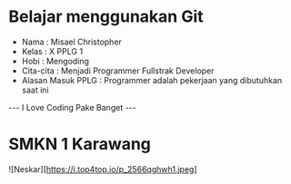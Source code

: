 # Belajar menggunakan Git

- Nama              : Misael Christopher
- Kelas             : X PPLG 1
- Hobi              : Mengoding
- Cita-cita         : Menjadi Programmer Fullstrak Developer
- Alasan Masuk PPLG : Programmer adalah pekerjaan yang dibutuhkan saat ini

--- I Love Coding Pake Banget ---

# SMKN 1 Karawang
![Neskar][https://i.top4top.io/p_2566qghwh1.jpeg]
